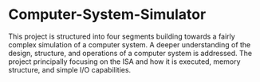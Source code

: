 # Computer-System-Simulator
This project is structured into four segments building towards a fairly complex simulation of a computer system. A deeper understanding of the design, structure, and operations of a computer system is addressed. The project principally focusing on the ISA and how it is executed, memory structure, and simple I/O capabilities.

